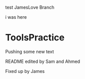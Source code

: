 

test JamesLove Branch

 i was here  

# ToolsPractice
Pushing some new text

README edited by Sam and Ahmed

Fixed up by James 
